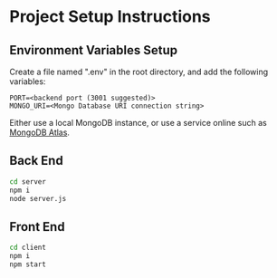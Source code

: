 # Project Setup Instructions

## Environment Variables Setup
Create a file named ".env" in the root directory, and add the following variables:
```
PORT=<backend port (3001 suggested)>
MONGO_URI=<Mongo Database URI connection string>
```

Either use a local MongoDB instance, or use a service online such as [MongoDB Atlas](https://www.mongodb.com/atlas).

## Back End
```bash
cd server
npm i
node server.js
```

## Front End
```bash
cd client
npm i
npm start